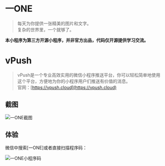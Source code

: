 # 一ONE
> 每天为你提供一张精美的图片和文字。    
> 复杂的世界里，一个就够了。    

**本小程序为第三方开源小程序，并非官方出品，代码仅开源提供学习交流。**

# vPush
> vPush是一个专业高效实用的微信小程序推送平台，你可以轻松简单地使用这个平台，方便地为你的小程序用户们推送有价值的消息。   
> 官网：[https://vpush.cloud](https://vpush.cloud)

## 截图
![一ONE截图](https://i.loli.net/2018/07/10/5b44c4b461383.jpg)

## 体验
微信中搜索[一ONE]或者直接扫描程序码：

![一ONE小程序码](https://i.loli.net/2018/06/19/5b28801446220.jpg)